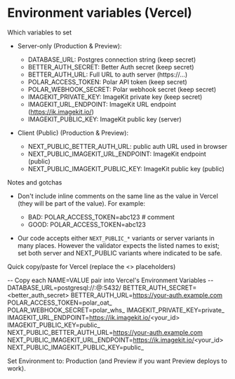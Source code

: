 Environment variables (Vercel)
=================================

Which variables to set
- Server-only (Production & Preview):
  - DATABASE_URL: Postgres connection string (keep secret)
  - BETTER_AUTH_SECRET: Better Auth secret (keep secret)
  - BETTER_AUTH_URL: Full URL to auth server (https://...)
  - POLAR_ACCESS_TOKEN: Polar API token (keep secret)
  - POLAR_WEBHOOK_SECRET: Polar webhook secret (keep secret)
  - IMAGEKIT_PRIVATE_KEY: ImageKit private key (keep secret)
  - IMAGEKIT_URL_ENDPOINT: ImageKit URL endpoint (https://ik.imagekit.io/<id>)
  - IMAGEKIT_PUBLIC_KEY: ImageKit public key (server)

- Client (Public) (Production & Preview):
  - NEXT_PUBLIC_BETTER_AUTH_URL: public auth URL used in browser
  - NEXT_PUBLIC_IMAGEKIT_URL_ENDPOINT: ImageKit endpoint (public)
  - NEXT_PUBLIC_IMAGEKIT_PUBLIC_KEY: ImageKit public key (public)

Notes and gotchas
- Don't include inline comments on the same line as the value in Vercel (they will be part of the value). For example:
  - BAD: POLAR_ACCESS_TOKEN=abc123  # comment
  - GOOD: POLAR_ACCESS_TOKEN=abc123

- Our code accepts either `NEXT_PUBLIC_*` variants or server variants in many places. However the validator expects the listed names to exist; set both server and NEXT_PUBLIC variants where indicated to be safe.

Quick copy/paste for Vercel (replace the <> placeholders)

-- Copy each NAME=VALUE pair into Vercel's Environment Variables --
DATABASE_URL=postgresql://<user>:<pass>@<host>:5432/<db>
BETTER_AUTH_SECRET=<better_auth_secret>
BETTER_AUTH_URL=https://your-auth.example.com
POLAR_ACCESS_TOKEN=polar_oat_<token>
POLAR_WEBHOOK_SECRET=polar_whs_<secret>
IMAGEKIT_PRIVATE_KEY=private_<key>
IMAGEKIT_URL_ENDPOINT=https://ik.imagekit.io/<your_id>
IMAGEKIT_PUBLIC_KEY=public_<key>
NEXT_PUBLIC_BETTER_AUTH_URL=https://your-auth.example.com
NEXT_PUBLIC_IMAGEKIT_URL_ENDPOINT=https://ik.imagekit.io/<your_id>
NEXT_PUBLIC_IMAGEKIT_PUBLIC_KEY=public_<key>

Set Environment to: Production (and Preview if you want Preview deploys to work).
